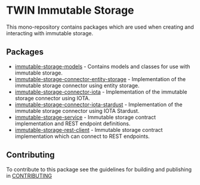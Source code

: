 # TWIN Immutable Storage

This mono-repository contains packages which are used when creating and interacting with immutable storage.

## Packages

- [immutable-storage-models](packages/immutable-storage-models/README.md) - Contains models and classes for use with immutable storage.
- [immutable-storage-connector-entity-storage](packages/immutable-storage-connector-entity-storage/README.md) - Implementation of the immutable storage connector using entity storage.
- [immutable-storage-connector-iota](packages/immutable-storage-connector-iota/README.md) - Implementation of the immutable storage connector using IOTA.
- [immutable-storage-connector-iota-stardust](packages/immutable-storage-connector-iota-stardust/README.md) - Implementation of the immutable storage connector using IOTA Stardust.
- [immutable-storage-service](packages/immutable-storage-service/README.md) - Immutable storage contract implementation and REST endpoint definitions.
- [immutable-storage-rest-client](packages/immutable-storage-rest-client/README.md) - Immutable storage contract implementation which can connect to REST endpoints.

## Contributing

To contribute to this package see the guidelines for building and publishing in [CONTRIBUTING](./CONTRIBUTING.md)
